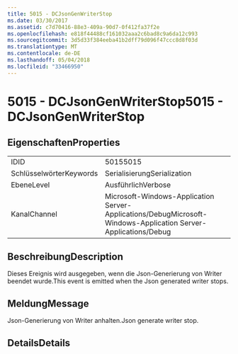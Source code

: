 ```yaml
---
title: 5015 - DCJsonGenWriterStop
ms.date: 03/30/2017
ms.assetid: c7d70416-88e3-409a-90d7-0f412fa37f2e
ms.openlocfilehash: e818f44488cf161032aaa2c6bad8c9a6da12c993
ms.sourcegitcommit: 3d5d33f384eeba41b2dff79d096f47ccc8d8f03d
ms.translationtype: MT
ms.contentlocale: de-DE
ms.lasthandoff: 05/04/2018
ms.locfileid: "33466950"
---
```

# <a name="5015---dcjsongenwriterstop"></a><span data-ttu-id="588b2-102">5015 - DCJsonGenWriterStop</span><span class="sxs-lookup"><span data-stu-id="588b2-102">5015 - DCJsonGenWriterStop</span></span>
## <a name="properties"></a><span data-ttu-id="588b2-103">Eigenschaften</span><span class="sxs-lookup"><span data-stu-id="588b2-103">Properties</span></span>  
  
|||  
|-|-|  
|<span data-ttu-id="588b2-104">ID</span><span class="sxs-lookup"><span data-stu-id="588b2-104">ID</span></span>|<span data-ttu-id="588b2-105">5015</span><span class="sxs-lookup"><span data-stu-id="588b2-105">5015</span></span>|  
|<span data-ttu-id="588b2-106">Schlüsselwörter</span><span class="sxs-lookup"><span data-stu-id="588b2-106">Keywords</span></span>|<span data-ttu-id="588b2-107">Serialisierung</span><span class="sxs-lookup"><span data-stu-id="588b2-107">Serialization</span></span>|  
|<span data-ttu-id="588b2-108">Ebene</span><span class="sxs-lookup"><span data-stu-id="588b2-108">Level</span></span>|<span data-ttu-id="588b2-109">Ausführlich</span><span class="sxs-lookup"><span data-stu-id="588b2-109">Verbose</span></span>|  
|<span data-ttu-id="588b2-110">Kanal</span><span class="sxs-lookup"><span data-stu-id="588b2-110">Channel</span></span>|<span data-ttu-id="588b2-111">Microsoft-Windows-Application Server-Applications/Debug</span><span class="sxs-lookup"><span data-stu-id="588b2-111">Microsoft-Windows-Application Server-Applications/Debug</span></span>|  
  
## <a name="description"></a><span data-ttu-id="588b2-112">Beschreibung</span><span class="sxs-lookup"><span data-stu-id="588b2-112">Description</span></span>  
 <span data-ttu-id="588b2-113">Dieses Ereignis wird ausgegeben, wenn die Json-Generierung von Writer beendet wurde.</span><span class="sxs-lookup"><span data-stu-id="588b2-113">This event is emitted when the Json generated writer stops.</span></span>  
  
## <a name="message"></a><span data-ttu-id="588b2-114">Meldung</span><span class="sxs-lookup"><span data-stu-id="588b2-114">Message</span></span>  
 <span data-ttu-id="588b2-115">Json-Generierung von Writer anhalten.</span><span class="sxs-lookup"><span data-stu-id="588b2-115">Json generate writer stop.</span></span>  
  
## <a name="details"></a><span data-ttu-id="588b2-116">Details</span><span class="sxs-lookup"><span data-stu-id="588b2-116">Details</span></span>
